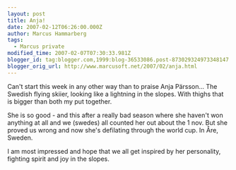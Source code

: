 ```yaml
---
layout: post
title: Anja!
date: 2007-02-12T06:26:00.000Z
author: Marcus Hammarberg
tags:
  - Marcus private
modified_time: 2007-02-07T07:30:33.981Z
blogger_id: tag:blogger.com,1999:blog-36533086.post-873029324973348147
blogger_orig_url: http://www.marcusoft.net/2007/02/anja.html
---
```



Can't start this week in any other way than to praise Anja Pärsson... The Swedish flying skiier, looking like a lightning in the slopes. With thighs that is bigger than both my put together.

She is so good - and this after a really bad season where she haven't won anything at all and we (swedes) all counted her out about the 1 nov. But she proved us wrong and now she's defilating through the world cup. In Åre, Sweden.

I am most impressed and hope that we all get inspired by her personality, fighting spirit and joy in the slopes.
